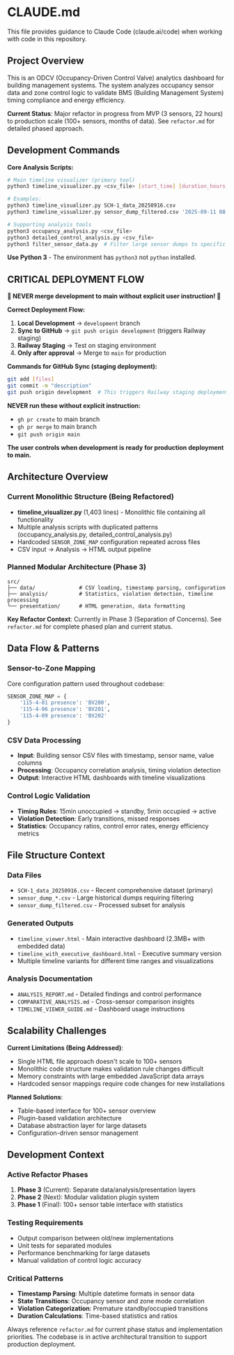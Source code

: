# CLAUDE.md

This file provides guidance to Claude Code (claude.ai/code) when working with code in this repository.

## Project Overview

This is an ODCV (Occupancy-Driven Control Valve) analytics dashboard for building management systems. The system analyzes occupancy sensor data and zone control logic to validate BMS (Building Management System) timing compliance and energy efficiency.

**Current Status**: Major refactor in progress from MVP (3 sensors, 22 hours) to production scale (100+ sensors, months of data). See `refactor.md` for detailed phased approach.

## Development Commands

**Core Analysis Scripts:**
```bash
# Main timeline visualizer (primary tool)
python3 timeline_visualizer.py <csv_file> [start_time] [duration_hours]

# Examples:
python3 timeline_visualizer.py SCH-1_data_20250916.csv
python3 timeline_visualizer.py sensor_dump_filtered.csv '2025-09-11 08:00' 12

# Supporting analysis tools
python3 occupancy_analysis.py <csv_file>
python3 detailed_control_analysis.py <csv_file>
python3 filter_sensor_data.py  # Filter large sensor dumps to specific time ranges
```

**Use Python 3** - The environment has `python3` not `python` installed.

## CRITICAL DEPLOYMENT FLOW

**🚨 NEVER merge development to main without explicit user instruction! 🚨**

**Correct Deployment Flow:**
1. **Local Development** → `development` branch
2. **Sync to GitHub** → `git push origin development` (triggers Railway staging)
3. **Railway Staging** → Test on staging environment
4. **Only after approval** → Merge to `main` for production

**Commands for GitHub Sync (staging deployment):**
```bash
git add [files]
git commit -m "description"
git push origin development  # This triggers Railway staging deployment
```

**NEVER run these without explicit instruction:**
- `gh pr create` to main branch
- `gh pr merge` to main branch
- `git push origin main`

**The user controls when development is ready for production deployment to main.**

## Architecture Overview

### Current Monolithic Structure (Being Refactored)
- **timeline_visualizer.py** (1,403 lines) - Monolithic file containing all functionality
- Multiple analysis scripts with duplicated patterns (occupancy_analysis.py, detailed_control_analysis.py)
- Hardcoded `SENSOR_ZONE_MAP` configuration repeated across files
- CSV input → Analysis → HTML output pipeline

### Planned Modular Architecture (Phase 3)
```
src/
├── data/              # CSV loading, timestamp parsing, configuration
├── analysis/          # Statistics, violation detection, timeline processing
└── presentation/      # HTML generation, data formatting
```

**Key Refactor Context**: Currently in Phase 3 (Separation of Concerns). See `refactor.md` for complete phased plan and current status.

## Data Flow & Patterns

### Sensor-to-Zone Mapping
Core configuration pattern used throughout codebase:
```python
SENSOR_ZONE_MAP = {
    '115-4-01 presence': 'BV200',
    '115-4-06 presence': 'BV201',
    '115-4-09 presence': 'BV202'
}
```

### CSV Data Processing
- **Input**: Building sensor CSV files with timestamp, sensor name, value columns
- **Processing**: Occupancy correlation analysis, timing violation detection
- **Output**: Interactive HTML dashboards with timeline visualizations

### Control Logic Validation
- **Timing Rules**: 15min unoccupied → standby, 5min occupied → active
- **Violation Detection**: Early transitions, missed responses
- **Statistics**: Occupancy ratios, control error rates, energy efficiency metrics

## File Structure Context

### Data Files
- `SCH-1_data_20250916.csv` - Recent comprehensive dataset (primary)
- `sensor_dump_*.csv` - Large historical dumps requiring filtering
- `sensor_dump_filtered.csv` - Processed subset for analysis

### Generated Outputs
- `timeline_viewer.html` - Main interactive dashboard (2.3MB+ with embedded data)
- `timeline_with_executive_dashboard.html` - Executive summary version
- Multiple timeline variants for different time ranges and visualizations

### Analysis Documentation
- `ANALYSIS_REPORT.md` - Detailed findings and control performance
- `COMPARATIVE_ANALYSIS.md` - Cross-sensor comparison insights
- `TIMELINE_VIEWER_GUIDE.md` - Dashboard usage instructions

## Scalability Challenges

**Current Limitations (Being Addressed)**:
- Single HTML file approach doesn't scale to 100+ sensors
- Monolithic code structure makes validation rule changes difficult
- Memory constraints with large embedded JavaScript data arrays
- Hardcoded sensor mappings require code changes for new installations

**Planned Solutions**:
- Table-based interface for 100+ sensor overview
- Plugin-based validation architecture
- Database abstraction layer for large datasets
- Configuration-driven sensor management

## Development Context

### Active Refactor Phases
1. **Phase 3** (Current): Separate data/analysis/presentation layers
2. **Phase 2** (Next): Modular validation plugin system
3. **Phase 1** (Final): 100+ sensor table interface with statistics

### Testing Requirements
- Output comparison between old/new implementations
- Unit tests for separated modules
- Performance benchmarking for large datasets
- Manual validation of control logic accuracy

### Critical Patterns
- **Timestamp Parsing**: Multiple datetime formats in sensor data
- **State Transitions**: Occupancy sensor and zone mode correlation
- **Violation Categorization**: Premature standby/occupied transitions
- **Duration Calculations**: Time-based statistics and ratios

Always reference `refactor.md` for current phase status and implementation priorities. The codebase is in active architectural transition to support production deployment.